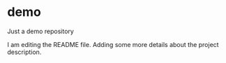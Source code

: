 # demo
Just a demo repository

I am editing the README file. Adding some more details about the project description.
